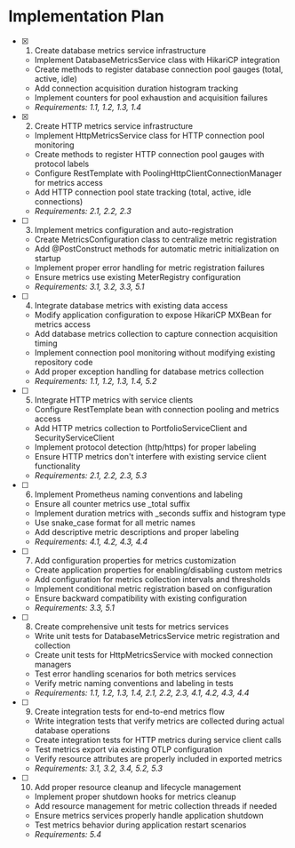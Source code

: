 # Implementation Plan

- [x] 1. Create database metrics service infrastructure
  - Implement DatabaseMetricsService class with HikariCP integration
  - Create methods to register database connection pool gauges (total, active, idle)
  - Add connection acquisition duration histogram tracking
  - Implement counters for pool exhaustion and acquisition failures
  - _Requirements: 1.1, 1.2, 1.3, 1.4_

- [x] 2. Create HTTP metrics service infrastructure
  - Implement HttpMetricsService class for HTTP connection pool monitoring
  - Create methods to register HTTP connection pool gauges with protocol labels
  - Configure RestTemplate with PoolingHttpClientConnectionManager for metrics access
  - Add HTTP connection pool state tracking (total, active, idle connections)
  - _Requirements: 2.1, 2.2, 2.3_

- [ ] 3. Implement metrics configuration and auto-registration
  - Create MetricsConfiguration class to centralize metric registration
  - Add @PostConstruct methods for automatic metric initialization on startup
  - Implement proper error handling for metric registration failures
  - Ensure metrics use existing MeterRegistry configuration
  - _Requirements: 3.1, 3.2, 3.3, 5.1_

- [ ] 4. Integrate database metrics with existing data access
  - Modify application configuration to expose HikariCP MXBean for metrics access
  - Add database metrics collection to capture connection acquisition timing
  - Implement connection pool monitoring without modifying existing repository code
  - Add proper exception handling for database metrics collection
  - _Requirements: 1.1, 1.2, 1.3, 1.4, 5.2_

- [ ] 5. Integrate HTTP metrics with service clients
  - Configure RestTemplate bean with connection pooling and metrics access
  - Add HTTP metrics collection to PortfolioServiceClient and SecurityServiceClient
  - Implement protocol detection (http/https) for proper labeling
  - Ensure HTTP metrics don't interfere with existing service client functionality
  - _Requirements: 2.1, 2.2, 2.3, 5.3_

- [ ] 6. Implement Prometheus naming conventions and labeling
  - Ensure all counter metrics use _total suffix
  - Implement duration metrics with _seconds suffix and histogram type
  - Use snake_case format for all metric names
  - Add descriptive metric descriptions and proper labeling
  - _Requirements: 4.1, 4.2, 4.3, 4.4_

- [ ] 7. Add configuration properties for metrics customization
  - Create application properties for enabling/disabling custom metrics
  - Add configuration for metrics collection intervals and thresholds
  - Implement conditional metric registration based on configuration
  - Ensure backward compatibility with existing configuration
  - _Requirements: 3.3, 5.1_

- [ ] 8. Create comprehensive unit tests for metrics services
  - Write unit tests for DatabaseMetricsService metric registration and collection
  - Create unit tests for HttpMetricsService with mocked connection managers
  - Test error handling scenarios for both metrics services
  - Verify metric naming conventions and labeling in tests
  - _Requirements: 1.1, 1.2, 1.3, 1.4, 2.1, 2.2, 2.3, 4.1, 4.2, 4.3, 4.4_

- [ ] 9. Create integration tests for end-to-end metrics flow
  - Write integration tests that verify metrics are collected during actual database operations
  - Create integration tests for HTTP metrics during service client calls
  - Test metrics export via existing OTLP configuration
  - Verify resource attributes are properly included in exported metrics
  - _Requirements: 3.1, 3.2, 3.4, 5.2, 5.3_

- [ ] 10. Add proper resource cleanup and lifecycle management
  - Implement proper shutdown hooks for metrics cleanup
  - Add resource management for metric collection threads if needed
  - Ensure metrics services properly handle application shutdown
  - Test metrics behavior during application restart scenarios
  - _Requirements: 5.4_